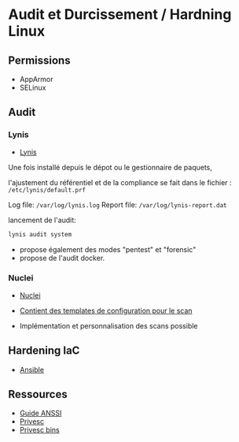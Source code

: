 # Audit et Durcissement / Hardning Linux

## Permissions

* AppArmor
* SELinux

## Audit

### Lynis

* [Lynis](https://github.com/CISOfy/lynis)

Une fois installé depuis le dépot ou le gestionnaire de paquets, 

l'ajustement du référentiel et de la compliance se fait dans le fichier : `/etc/lynis/default.prf`

Log file: `/var/log/lynis.log`
Report file: `/var/log/lynis-report.dat`

lancement de l'audit:

```sh
lynis audit system
```

* propose également des modes "pentest" et "forensic"
* propose de l'audit docker.



### Nuclei

* [Nuclei](https://github.com/projectdiscovery/nuclei)

* [Contient des templates de configuration pour le scan](https://github.com/projectdiscovery/nuclei-templates/tree/main/code/privilege-escalation/linux)
* Implémentation et personnalisation des scans possible


## Hardening IaC

* [Ansible](https://www.ansible.com/)

## Ressources

* [Guide ANSSI](https://cyber.gouv.fr/publications/recommandations-de-securite-relatives-un-systeme-gnulinux)
* [Privesc](https://github.com/carlospolop/PEASS-ng)
* [Privesc bins](https://gtfobins.github.io/)


